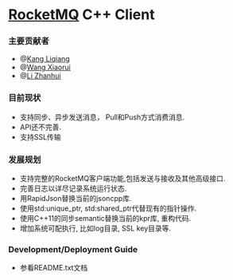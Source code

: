 [RocketMQ](https://github.com/alibaba/RocketMQ) C++ Client
===================

### 主要贡献者
* @[Kang Liqiang](https://github.com/kangliqiang)
* @[Wang Xiaorui](https://github.com/vintagewang)
* @[Li Zhanhui](https://github.com/lizhanhui)

### 目前现状
* 支持同步、异步发送消息， Pull和Push方式消费消息.
* API还不完善.
* 支持SSL传输


### 发展规划
* 支持完整的RocketMQ客户端功能,包括发送与接收及其他高级接口.
* 完善日志以详尽记录系统运行状态.
* 用RapidJson替换当前的jsoncpp库.
* 使用std:unique_ptr, std:shared_ptr代替现有的指针操作.
* 使用C++11的同步semantic替换当前的kpr库, 重构代码.
* 增加系统可配执行, 比如log目录, SSL key目录等.

### Development/Deployment Guide
* 参看README.txt文档